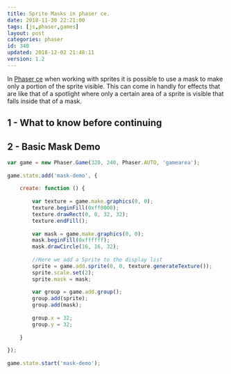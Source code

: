 ```yaml
---
title: Sprite Masks in phaser ce.
date: 2018-11-30 22:21:00
tags: [js,phaser,games]
layout: post
categories: phaser
id: 340
updated: 2018-12-02 21:48:11
version: 1.2
---
```


In [Phaser ce](https://photonstorm.github.io/phaser-ce/) when working with sprites it is possible to use a mask to make only a portion of the sprite visible. This can come in handly for effects that are like that of a spotlight where only a certain area of a sprite is visible that falls inside that of a mask.

<!-- more -->

## 1 - What to know before continuing


## 2 - Basic Mask Demo

```js
var game = new Phaser.Game(320, 240, Phaser.AUTO, 'gamearea');
 
game.state.add('mask-demo', {
 
    create: function () {
 
        var texture = game.make.graphics(0, 0);
        texture.beginFill(0xff0000);
        texture.drawRect(0, 0, 32, 32);
        texture.endFill();
 
        var mask = game.make.graphics(0, 0);
        mask.beginFill(0xffffff);
        mask.drawCircle(16, 16, 32);
 
        //Here we add a Sprite to the display list
        sprite = game.add.sprite(0, 0, texture.generateTexture());
        sprite.scale.set(2);
        sprite.mask = mask;
 
        var group = game.add.group();
        group.add(sprite);
        group.add(mask);
 
        group.x = 32;
        group.y = 32;
 
    }
 
});
 
game.state.start('mask-demo');
```